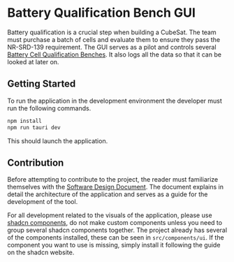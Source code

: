 # Battery Qualification Bench GUI
Battery qualification is a crucial step when building a CubeSat. The team must purchase a batch of cells and evaluate them to ensure they pass the NR-SRD-139 requirement. The GUI serves as a pilot and controls several [Battery Cell Qualification Benches](https://github.com/scsd-cdh/battery_test_firmware). It also logs all the data so that it can be looked at later on.

## Getting Started
To run the application in the development environment the developer must run the following commands.

```bash
npm install
npm run tauri dev
```

This should launch the application.

## Contribution
Before attempting to contribute to the project, the reader must familiarize themselves with the [Software Design Document](docs/sdd.md). The document explains in detail the architecture of the application and serves as a guide for the development of the tool.

For all development related to the visuals of the application, please use [shadcn components](https://www.shadcn-vue.com/docs/components), do not make custom components unless you need to group several shadcn components together. The project already has several of the components installed, these can be seen in `src/components/ui`. If the component you want to use is missing, simply install it following the guide on the shadcn website.

